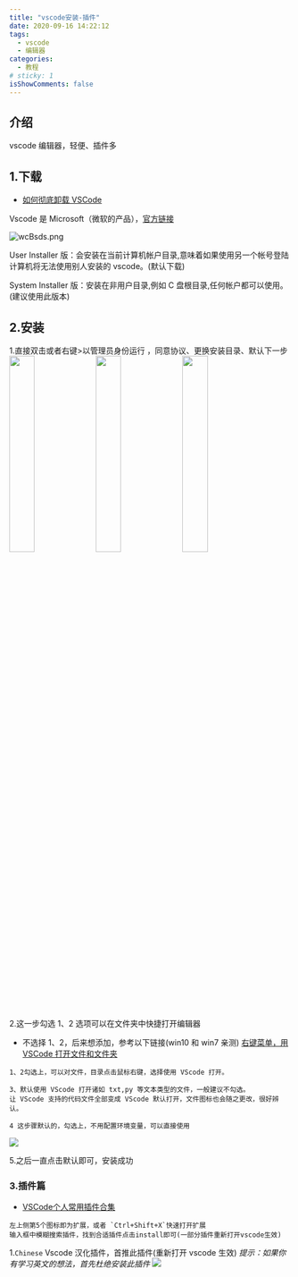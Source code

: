 ```yaml
---
title: "vscode安装-插件"
date: 2020-09-16 14:22:12
tags:
  - vscode
  - 编辑器
categories:
  - 教程
# sticky: 1
isShowComments: false
---
```


## 介绍

vscode 编辑器，轻便、插件多

## 1.下载
* [如何彻底卸载 VSCode](https://blog.csdn.net/weixin_44090040/article/details/107818281)

Vscode 是 Microsoft（微软的产品），[官方链接](https://code.visualstudio.com/download)

![wcBsds.png](https://s1.ax1x.com/2020/09/16/wcBsds.png)

User Installer 版：会安装在当前计算机帐户目录,意味着如果使用另一个帐号登陆计算机将无法使用别人安装的 vscode。(默认下载)

System Installer 版：安装在非用户目录,例如 C 盘根目录,任何帐户都可以使用。(建议使用此版本)

## 2.安装

1.直接双击或者右键>以管理员身份运行 ，同意协议、更换安装目录、默认下一步
<img src="https://s1.ax1x.com/2020/09/16/wcBHF1.png" width="30%">
<img src="https://s1.ax1x.com/2020/09/16/wcBOSK.png" width="30%" >
<img src="https://s1.ax1x.com/2020/09/16/wcDVOg.png" width="30%">

2.这一步勾选 1、2 选项可以在文件夹中快捷打开编辑器

- 不选择 1、2，后来想添加，参考以下链接(win10 和 win7 亲测)
  [右键菜单，用 VSCode 打开文件和文件夹](https://www.jianshu.com/p/e8c29211fba9)

```
1、2勾选上，可以对文件，目录点击鼠标右键，选择使用 VScode 打开。

3、默认使用 VScode 打开诸如 txt,py 等文本类型的文件，一般建议不勾选。
让 VScode 支持的代码文件全部变成 VScode 默认打开，文件图标也会随之更改，很好辨认。

4 这步骤默认的，勾选上，不用配置环境变量，可以直接使用
```

<img src="https://s1.ax1x.com/2020/09/16/wcDakR.png" class="max">

5.之后一直点击默认即可，安装成功

### 3.插件篇

* [VSCode个人常用插件合集](https://blog.juanertu.com/archives/fccd987.html)

```
左上侧第5个图标即为扩展，或者 `Ctrl+Shift+X`快速打开扩展
输入框中模糊搜索插件，找到合适插件点击install即可(一部分插件重新打开vscode生效)
```

1.`Chinese` Vscode 汉化插件，首推此插件(重新打开 vscode 生效)
_提示：如果你有学习英文的想法，首先杜绝安装此插件_
<img src="https://s1.ax1x.com/2020/09/16/wcrWb4.png">

